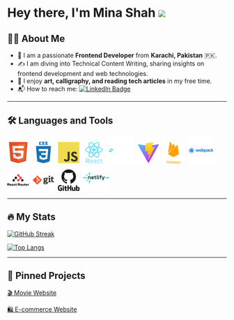 <!--
**Mina-Shah/Mina-Shah** is a ✨ _special_ ✨ repository because its `README.md` (this file) appears on your GitHub profile.

Here are some ideas to get you started:

- 🔭 I’m currently working on ...
- 🌱 I’m currently learning ...
- 👯 I’m looking to collaborate on ...
- 🤔 I’m looking for help with ...
- 💬 Ask me about ...
- 📫 How to reach me: ...
- 😄 Pronouns: ...
- ⚡ Fun fact: ...
-->
<h1 >
  Hey there, I'm Mina Shah
  <img src="https://media.giphy.com/media/hvRJCLFzcasrR4ia7z/giphy.gif" width="30px"/>
</h1>


## :woman_technologist: About Me

- 🌱 I am a passionate **Frontend Developer** from **Karachi, Pakistan** 🇵🇰.
- ✍️ I am diving into Technical Content Writing, sharing insights on frontend development and web technologies.
- 🎨 I enjoy **art, calligraphy, and reading tech articles** in my free time.
- 📬 How to reach me: [![LinkedIn Badge](https://img.shields.io/badge/-MinaShah-blue?style=flat&logo=Linkedin&logoColor=white)](your-linkedin-url)

---

## :hammer_and_wrench: Languages and Tools

<div>
  <img src="https://github.com/devicons/devicon/blob/master/icons/html5/html5-original.svg" title="HTML5" alt="HTML" width="50" height="50"/>&nbsp;
  <img src="https://github.com/devicons/devicon/blob/master/icons/css3/css3-plain-wordmark.svg" title="CSS3" alt="CSS" width="50" height="50"/>&nbsp;
  <img src="https://github.com/devicons/devicon/blob/master/icons/javascript/javascript-original.svg" title="JavaScript" alt="JavaScript" width="50" height="50"/>&nbsp;
  <img src="https://github.com/devicons/devicon/blob/master/icons/react/react-original-wordmark.svg" title="React" alt="React" width="50" height="50"/>&nbsp;
  <img src="https://github.com/devicons/devicon/blob/master/icons/tailwindcss/tailwindcss-original-wordmark.svg" title="TailwindCSS" alt="TailwindCSS" width="60" height="60"/>&nbsp;
  <img src="https://github.com/devicons/devicon/blob/master/icons/vitejs/vitejs-original.svg" title="Vite.js" alt="Vite.js" width="50" height="50"/>&nbsp;
  <img src="https://github.com/devicons/devicon/blob/master/icons/firebase/firebase-plain-wordmark.svg" title="Firebase" alt="Firebase" width="50" height="50"/>&nbsp;
  <img src="https://github.com/devicons/devicon/blob/master/icons/webpack/webpack-original-wordmark.svg" title="Webpack" alt="Webpack" width="60" height="60"/>&nbsp;
  <img src="https://github.com/devicons/devicon/blob/master/icons/reactrouter/reactrouter-original-wordmark.svg" title="React Router" alt="React Router" width="50" height="50"/>&nbsp;
  <img src="https://github.com/devicons/devicon/blob/master/icons/git/git-original-wordmark.svg" title="Git" alt="Git" width="50" height="50"/>&nbsp;
  <img src="https://github.com/devicons/devicon/blob/master/icons/github/github-original-wordmark.svg" title="GitHub" alt="GitHub" width="50" height="50"/>&nbsp;
  <img src="https://github.com/devicons/devicon/blob/master/icons/netlify/netlify-original-wordmark.svg" title="Netlify" alt="Netlify" width="60" height="60"/>&nbsp;
</div>

---

## :fire: My Stats

[![GitHub Streak](http://github-readme-streak-stats.herokuapp.com?user=mina-shah&theme=dark&background=000000)](https://git.io/streak-stats)

[![Top Langs](https://github-readme-stats.vercel.app/api/top-langs/?username=mina-shah&layout=compact&theme=vision-friendly-dark)](https://github.com/anuraghazra/github-readme-stats)

---

## 🚀 Pinned Projects
[🎬 Movie Website](https://movie-website-using-react.netlify.app/)

[🛍️ E-commerce Website](https://mina-ecommerce-website.netlify.app/)




